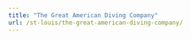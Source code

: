 ```yaml
---
title: "The Great American Diving Company"
url: /st-louis/the-great-american-diving-company/
---
```

